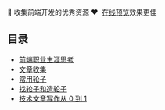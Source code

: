 📖 收集前端开发的优秀资源 ❤️️ ️
[在线预览](https://soluteli.github.io/awesome-fe)效果更佳
## 目录
- [前端职业生涯思考](prospects.md)
- [文章收集](blog.md)
- [常用轮子](vendors.md)
- [找轮子和造轮子](stars.md)
- [技术文章写作从 0 到 1](write.md)
